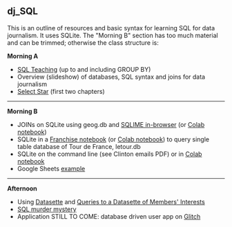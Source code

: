 ## dj_SQL

This is an outline of resources and basic syntax for learning SQL for data journalism. It uses SQLite. The "Morning B" section has too much material and can be trimmed; otherwise the class structure is:

**Morning A**
- [SQL Teaching](https://www.sqlteaching.com/) (up to and including GROUP BY)
- Overview (slideshow) of databases, SQL syntax and joins for data journalism
- [Select Star](https://selectstarsql.com/) (first two chapters)
---
**Morning B**
- JOINs on SQLite using geog.db and [SQLIME in-browser](https://sqlime.org/) (or [Colab notebook](https://colab.research.google.com/drive/13Pph-0FMivBNmLqudq6-Pc735FsodYkR?usp=sharing))
- SQLite in a [Franchise notebook](https://franchise.cloud/app/) (or [Colab notebook](https://colab.research.google.com/drive/1n3IO3Gi8oUuiDq4j10tcP-2Nq_R8R5sW?usp=sharing)) to query single table database of Tour de France, letour.db
- SQLite on the command line (see Clinton emails PDF) or in [Colab notebook](https://colab.research.google.com/drive/1NOUTBoVt7Lf34IcWFSKXQVq90dXiF7IN?usp=sharing)
- Google Sheets [example](https://github.com/aodhanlutetiae/dj_SQL/blob/main/tdf_sql_using_QUERY.xlsx)

---
**Afternoon**
- Using [Datasette](https://datasette.io/) and [Queries to a Datasette of Members' Interests](https://github.com/simonw/register-of-members-interests-datasette)
- [SQL murder mystery](http://mystery.knightlab.com/index.html#experienced)
- Application STILL TO COME: database driven user app on [Glitch](https://hello-sqlite.glitch.me/)
